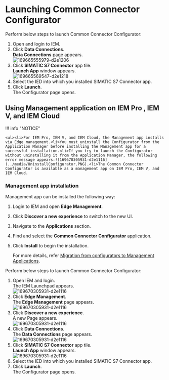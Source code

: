 # Launching Common Connector Configurator

Perform below steps to launch Common Connector Configurator:

1. Open and login to IEM.
1. Click **Data Connections**.<br/>**Data Connections** page appears.<br/>
  ![169665555979-d2e1206](../media/169665555979.png)
1. Click **SIMATIC S7 Connector** app tile.<br/>**Launch App** window appears.<br/>
  ![169665569547-d2e1218](../media/169665569547.png)
1. Select the IED into which you installed SIMATIC S7 Connector app.
1. Click **Launch**.<br/>The Configurator page opens.

## Using Management application on IEM Pro , IEM V, and IEM Cloud

!!! info "NOTICE"

    <ul><li>For IEM Pro, IEM V, and IEM Cloud, the Management app installs via Edge management.<li>You must uninstall the Configurator from the Application Manager before installing the Management app for a successful installation.<li>If you try to launch the Configurator without uninstalling it from the Application Manager, the following error message appears:![169670305931-d2e1116](../media/UninstallConfigurator.PNG).<li>The Common Connector Configurator is available as a management app on IEM Pro, IEM V, and IEM Cloud.

### Management app installation

Management app can be installed the following way:

1. Login to IEM and open **Edge Management**.
1. Click **Discover a new experience** to switch to the new UI.
1. Navigate to the **Applications** section.
1. Find and select the **Common Connector Configurator** application.
1. Click **Install** to begin the installation.

    For more details, refer [Migration from configurators to Management Applications](https://docs.eu1-alpha.edge.siemens.cloud/get_started_and_operate/update_procedures/migration_mgmt_apps/migrate_to_management_applications.html).

Perform below steps to launch Common Connector Configurator:<br>

1. Open IEM and login.<br/>The IEM Launchpad appears.<br/>
  ![169670305931-d2e1116](../media/IEMPage.png)
1. Click **Edge Management**.<br/>The **Edge Management** page appears.<br/>
  ![169670305931-d2e1116](../media/Discover.png)
1. Click **Discover a new experience**.<br/>
A new Page appears. <br/>
  ![169670305931-d2e1116](../media/Menu.PNG)
1. Click **Data Connections**.<br/>The **Data Connections** page appears.<br/>
  ![169670305931-d2e1116](../media/DataConnection.png)
1. Click **SIMATIC S7 Connector** app tile.<br/>**Launch App** window appears.<br/>
  ![169670305931-d2e1116](../media/169665569547.png)
1. Select the IED into which you installed SIMATIC S7 Connector app.
1. Click **Launch**.<br/>The Configurator page opens.
